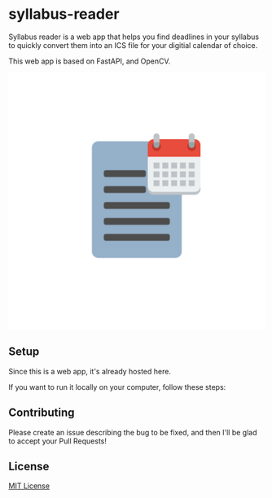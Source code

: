 # syllabus-reader

Syllabus reader is a web app that helps you find deadlines in your syllabus to quickly convert them into an ICS file for your digitial calendar of choice.

This web app is based on FastAPI, and OpenCV.

![](images/logo.png)

## Setup

Since this is a web app, it's already hosted here.

If you want to run it locally on your computer, follow these steps:

## Contributing

Please create an issue describing the bug to be fixed, and then I'll be glad to accept your Pull Requests!

## License

[MIT License](https://opensource.org/licenses/MIT)
